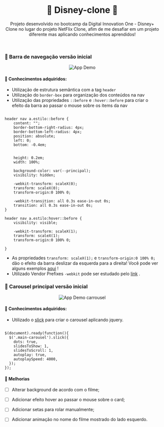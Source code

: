 <h1 align="center"> 🚀 Disney-clone 🚀 </h1>

<p align="center"> Projeto desenvolvido no bootcamp da Digital Innovation One - Disney+ Clone no lugar do projeto NetFlix Clone, afim de me desafiar em um projeto diferente
mas aplicando conhecimentos aprendidos!</p></br>

<h3> 📌 Barra de navegação versão inicial </h3>
<p align="center">
<img alt="App Demo" src="https://j.gifs.com/NOkNPK.gif">
</p>

<h4> 📝 Conhecimentos adquiridos: </h4>

- Utilização de estrutura semântica com a tag ```header``` 
- Utilização do ```border-box``` para organização dos conteúdos na nav
- Utilização das propriedades ```::before``` e ```:hover::before``` para criar o efeito da barra ao passar o mouse sobre os items da nav

<pre><code>
header nav a.estilo::before {
    content: "";
    border-bottom-right-radius: 4px;
    border-bottom-left-radius: 4px;
    position: absolute;
    left: 0;
    bottom: -0.4em;
    

    height: 0.2em;
    width: 100%;

    background-color: var(--principal);
    visibility: hidden;
    
    -webkit-transform: scaleX(0);
    transform: scaleX(0);
    transform-origin:0 100% 0;

    -webkit-transition: all 0.3s ease-in-out 0s;
    transition: all 0.3s ease-in-out 0s;
}

header nav a.estilo:hover::before {
    visibility: visible;
    
    -webkit-transform: scaleX(1);
    transform: scaleX(1);
    transform-origin:0 100% 0;

}
</code></pre>

- As propriedades ```transform: scaleX(1);``` e ```transform-origin:0 100% 0;``` dão o efeito da barra deslizar da esquerda para a direita! Você pode ver alguns exemplos
[aqui](https://codepen.io/vineethtrv/pen/XKKEgM) !
- Utilizado Vendor Prefixes ```-webkit``` pode ser estudado pelo [link](https://developer.mozilla.org/pt-BR/docs/Glossary/Vendor_Prefix) .


<h3> 📌 Carousel principal versão inicial </h3>

<p align="center">
<img alt="App Demo carrousel" src="https://j.gifs.com/K8rMgY.gif">
</p>

<h4> 📝 Conhecimentos adquiridos: </h4>

- Utilizado o [slick](https://kenwheeler.github.io/slick/) para criar o carousel aplicando jquery.
<pre><code>
$(document).ready(function(){
  $('.main-carousel').slick({
    dots: true,
    slidesToShow: 1,
    slidesToScroll: 1,
    autoplay: true,
    autoplaySpeed: 4000,
  });
});
</code></pre>

<h4> 📍 Melhorias </h4>

- [ ] Alterar background de acordo com o filme;
- [ ] Adicionar efeito hover ao passar o mouse sobre o card;
- [ ] Adicionar setas para rolar manualmente;
- [ ] Adicionar animação no nome do filme mostrado do lado esquerdo.

